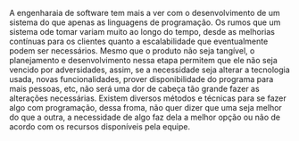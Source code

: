 A engenharaia de software tem mais a ver com o desenvolvimento de um sistema do que apenas as linguagens de programação. 
Os rumos que um sistema ode tomar variam muito ao longo do tempo, desde as melhorias contínuas para os clientes quanto a escalabilidade que eventualmente podem ser necessários. Mesmo que o produto não seja tangível, o planejamento e desenvolvimento nessa etapa permitem que ele não seja vencido por adversidades, assim, se a necessidade seja alterar a tecnologia usada, novas funcionalidades, prover disponibilidade do programa para mais pessoas, etc, não será uma dor de cabeça tão grande fazer as alterações necessárias.
Existem diversos métodos e técnicas para se fazer algo com programação, dessa froma, não quer dizer que uma seja melhor do que a outra, a necessidade de algo faz dela a melhor opção ou não de acordo com os recursos disponíveis pela equipe.